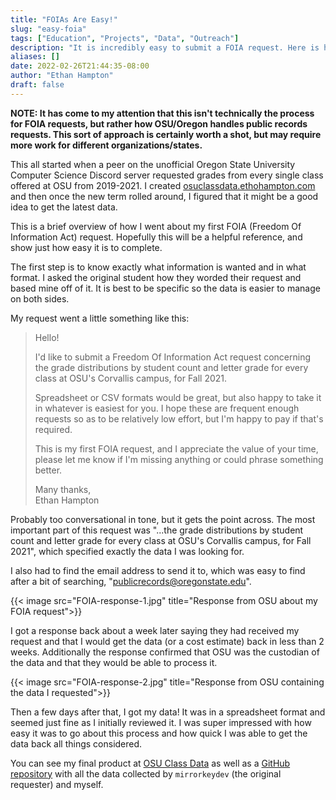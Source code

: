 ```yaml
---
title: "FOIAs Are Easy!"
slug: "easy-foia"
tags: ["Education", "Projects", "Data", "Outreach"]
description: "It is incredibly easy to submit a FOIA request. Here is how I submitted one to Oregon State University for grades in every single class offered last term"
aliases: []
date: 2022-02-26T21:44:35-08:00
author: "Ethan Hampton"
draft: false
---
```

**NOTE: It has come to my attention that this isn't technically the process for FOIA requests, but rather how OSU/Oregon handles public records requests. This sort of approach is certainly worth a shot, but may require more work for different organizations/states.**

This all started when a peer on the unofficial Oregon State University Computer Science Discord server requested grades from every single class offered at OSU from 2019-2021. I created [osuclassdata.ethohampton.com](https://osuclassdata.ethohampton.com) and then once the new term rolled around, I figured that it might be a good idea to get the latest data.

This is a brief overview of how I went about my first FOIA (Freedom Of Information Act) request. Hopefully this will be a helpful reference, and show just how easy it is to complete.

<!--more-->

The first step is to know exactly what information is wanted and in what format. I asked the original student how they worded their request and based mine off of it. It is best to be specific so the data is easier to manage on both sides.

My request went a little something like this:

> Hello!
>
> I'd like to submit a Freedom Of Information Act request concerning the grade distributions by student count and letter grade for every class at OSU's Corvallis campus, for Fall 2021.
>
>Spreadsheet or CSV formats would be great, but also happy to take it in whatever is easiest for you. I hope these are frequent enough requests so as to be relatively low effort, but I'm happy to pay if that's required.
>
>This is my first FOIA request, and I appreciate the value of your time, please let me know if I'm missing anything or could phrase something better.
>
>Many thanks,  
>Ethan Hampton

Probably too conversational in tone, but it gets the point across. The most important part of this request was "...the grade distributions by student count and letter grade for every class at OSU's Corvallis campus, for Fall 2021", which specified exactly the data I was looking for.

I also had to find the email address to send it to, which was easy to find after a bit of searching, "publicrecords@oregonstate.edu".

{{< image src="FOIA-response-1.jpg" title="Response from OSU about my FOIA request">}}

I got a response back about a week later saying they had received my request and that I would get the data (or a cost estimate) back in less than 2 weeks. Additionally the response confirmed that OSU was the custodian of the data and that they would be able to process it.

{{< image src="FOIA-response-2.jpg" title="Response from OSU containing the data I requested">}}

Then a few days after that, I got my data! It was in a spreadsheet format and seemed just fine as I initially reviewed it. I was super impressed with how easy it was to go about this process and how quick I was able to get the data back all things considered.

You can see my final product at [OSU Class Data](https://osuclassdata.ethohampton.com) as well as a [GitHub repository](https://github.com/mirrorkeydev/osu-grades) with all the data collected by `mirrorkeydev` (the original requester) and myself.